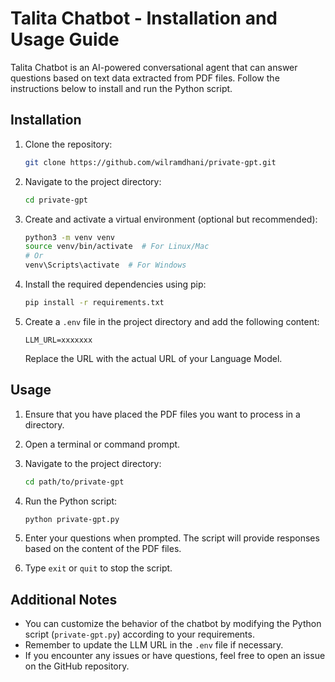 # Talita Chatbot - Installation and Usage Guide

Talita Chatbot is an AI-powered conversational agent that can answer questions based on text data extracted from PDF files. Follow the instructions below to install and run the Python script.

## Installation

1. Clone the repository:

   ```bash
   git clone https://github.com/wilramdhani/private-gpt.git
   ```

2. Navigate to the project directory:

   ```bash
   cd private-gpt
   ```

3. Create and activate a virtual environment (optional but recommended):

   ```bash
   python3 -m venv venv
   source venv/bin/activate  # For Linux/Mac
   # Or
   venv\Scripts\activate  # For Windows
   ```

4. Install the required dependencies using pip:

   ```bash
   pip install -r requirements.txt
   ```

5. Create a `.env` file in the project directory and add the following content:

   ```plaintext
   LLM_URL=xxxxxxx
   ```

   Replace the URL with the actual URL of your Language Model.

## Usage

1. Ensure that you have placed the PDF files you want to process in a directory.
2. Open a terminal or command prompt.

3. Navigate to the project directory:

   ```bash
   cd path/to/private-gpt
   ```

4. Run the Python script:

   ```bash
   python private-gpt.py
   ```

5. Enter your questions when prompted. The script will provide responses based on the content of the PDF files.

6. Type `exit` or `quit` to stop the script.

## Additional Notes

- You can customize the behavior of the chatbot by modifying the Python script (`private-gpt.py`) according to your requirements.
- Remember to update the LLM URL in the `.env` file if necessary.
- If you encounter any issues or have questions, feel free to open an issue on the GitHub repository.
